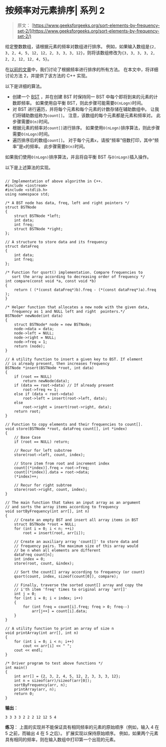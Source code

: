 # 按频率对元素排序| 系列 2

> 原文： [https://www.geeksforgeeks.org/sort-elements-by-frequency-set-2/](https://www.geeksforgeeks.org/sort-elements-by-frequency-set-2/)

给定整数数组，请根据元素的频率对数组进行排序。 例如，如果输入数组是`{2, 3, 2, 4, 5, 12, 12, 2, 3, 3, 3, 12}`，则将该数组修改为`{3, 3, 3, 3, 2, 2, 2, 12, 12, 4, 5}`。



在[以前的文章](https://www.geeksforgeeks.org/sort-elements-by-frequency/)中，我们讨论了根据频率进行排序的所有方法。 在本文中，将详细讨论方法 2，并提供了该方法的 C++ 实现。

以下是详细的算法。

*   创建一个 [BST](https://www.geeksforgeeks.org/binary-search-tree-set-1-search-and-insertion/) ，并在创建 BST 时保持同一 BST 中每个即将到来的元素的计数即频率。 如果使用自平衡 BST，则此步骤可能需要`O(nLogn)`时间。
*   对 BST 进行遍历，并将每个元素和每个元素的计数存储在辅助数组中。 让我们将辅助数组称为`count[]`。 注意，该数组的每个元素都是元素和频率对。 此步骤需要`O(n)`时间。
*   根据元素的频率对`count[]`进行排序。 如果使用`O(nLogn)`排序算法，则此步骤需要`O(nLogn)`时间。
*   遍历排序后的数组`count[]`。 对于每个元素`x`，请按“频率”倍数打印，其中“频率”是`x`的频率。 此步骤需要`O(n)`时间。

如果我们使用`O(nLogn)`排序算法，并且将自平衡 BST 与`O(nLogn)`插入操作。

以下是上述算法的实现。

```

// Implementation of above algorithm in C++. 
#include <iostream> 
#include <stdlib.h> 
using namespace std; 

/* A BST node has data, freq, left and right pointers */
struct BSTNode 
{ 
    struct BSTNode *left; 
    int data; 
    int freq; 
    struct BSTNode *right; 
}; 

// A structure to store data and its frequency 
struct dataFreq 
{ 
    int data; 
    int freq; 
}; 

/* Function for qsort() implementation. Compare frequencies to 
   sort the array according to decreasing order of frequency */
int compare(const void *a, const void *b) 
{ 
    return ( (*(const dataFreq*)b).freq - (*(const dataFreq*)a).freq ); 
} 

/* Helper function that allocates a new node with the given data, 
   frequency as 1 and NULL left and right  pointers.*/
BSTNode* newNode(int data) 
{ 
    struct BSTNode* node = new BSTNode; 
    node->data = data; 
    node->left = NULL; 
    node->right = NULL; 
    node->freq = 1; 
    return (node); 
} 

// A utility function to insert a given key to BST. If element 
// is already present, then increases frequency 
BSTNode *insert(BSTNode *root, int data) 
{ 
    if (root == NULL) 
        return newNode(data); 
    if (data == root->data) // If already present 
        root->freq += 1; 
    else if (data < root->data) 
        root->left = insert(root->left, data); 
    else
        root->right = insert(root->right, data); 
    return root; 
} 

// Function to copy elements and their frequencies to count[]. 
void store(BSTNode *root, dataFreq count[], int *index) 
{ 
    // Base Case 
    if (root == NULL) return; 

    // Recur for left substree 
    store(root->left, count, index); 

    // Store item from root and increment index 
    count[(*index)].freq = root->freq; 
    count[(*index)].data = root->data; 
    (*index)++; 

    // Recur for right subtree 
    store(root->right, count, index); 
} 

// The main function that takes an input array as an argument 
// and sorts the array items according to frequency 
void sortByFrequency(int arr[], int n) 
{ 
    // Create an empty BST and insert all array items in BST 
    struct BSTNode *root = NULL; 
    for (int i = 0; i < n; ++i) 
        root = insert(root, arr[i]); 

    // Create an auxiliary array 'count[]' to store data and 
    // frequency pairs. The maximum size of this array would 
    // be n when all elements are different 
    dataFreq count[n]; 
    int index = 0; 
    store(root, count, &index); 

    // Sort the count[] array according to frequency (or count) 
    qsort(count, index, sizeof(count[0]), compare); 

    // Finally, traverse the sorted count[] array and copy the 
    // i'th item 'freq' times to original array 'arr[]' 
    int j = 0; 
    for (int i = 0; i < index; i++) 
    { 
        for (int freq = count[i].freq; freq > 0; freq--) 
            arr[j++] = count[i].data; 
    } 
} 

// A utility function to print an array of size n 
void printArray(int arr[], int n) 
{ 
    for (int i = 0; i < n; i++) 
        cout << arr[i] << " "; 
    cout << endl; 
} 

/* Driver program to test above functions */
int main() 
{ 
    int arr[] = {2, 3, 2, 4, 5, 12, 2, 3, 3, 3, 12}; 
    int n = sizeof(arr)/sizeof(arr[0]); 
    sortByFrequency(arr, n); 
    printArray(arr, n); 
    return 0; 
} 

```

**输出**：

```
3 3 3 3 2 2 2 12 12 5 4
```

**练习**：
上面的实现并不能保证具有相同频率的元素的原始顺序（例如，输入 4 在 5 之前，而输出 4 在 5 之后）。 扩展实现以保持原始顺序。 例如，如果两个元素具有相同的频率，则在输入数组中打印第一个出现的元素。



